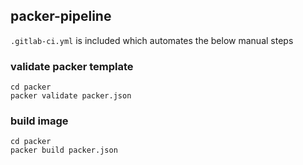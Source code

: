 ## packer-pipeline

```.gitlab-ci.yml``` is included which automates the below manual steps
### validate packer template
```
cd packer
packer validate packer.json
```
### build image
```
cd packer
packer build packer.json
```
